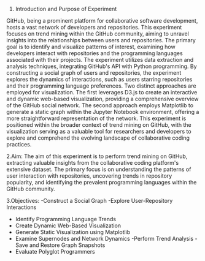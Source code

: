 1. Introduction and Purpose of Experiment
   
GitHub, being a prominent platform for collaborative software development, hosts a vast network of developers and repositories. This experiment focuses on trend mining within the GitHub community, aiming to unravel insights into the relationships between users and repositories. The primary goal is to identify and visualize patterns of interest, examining how developers interact with repositories and the programming languages associated with their projects.
The experiment utilizes data extraction and analysis techniques, integrating GitHub's API with Python programming. By constructing a social graph of users and repositories, the experiment explores the dynamics of interactions, such as users starring repositories and their programming language preferences.
Two distinct approaches are employed for visualization. The first leverages D3.js to create an interactive and dynamic web-based visualization, providing a comprehensive overview of the GitHub social network. The second approach employs Matplotlib to generate a static graph within the Jupyter Notebook environment, offering a more straightforward representation of the network.
This experiment is positioned within the broader context of trend mining on GitHub, with the visualization serving as a valuable tool for researchers and developers to explore and comprehend the evolving landscape of collaborative coding practices.

2.Aim:
The aim of this experiment is to perform trend mining on GitHub, extracting valuable insights from the collaborative coding platform's extensive dataset. The primary focus is on understanding the patterns of user interaction with repositories, uncovering trends in repository popularity, and identifying the prevalent programming languages within the GitHub community.

3.Objectives:
-Construct a Social Graph
-Explore User-Repository Interactions
- Identify Programming Language Trends
- Create Dynamic Web-Based Visualization
- Generate Static Visualization using Matplotlib
- Examine Supernodes and Network Dynamics
-Perform Trend Analysis
-Save and Restore Graph Snapshots
- Evaluate Polyglot Programmers
